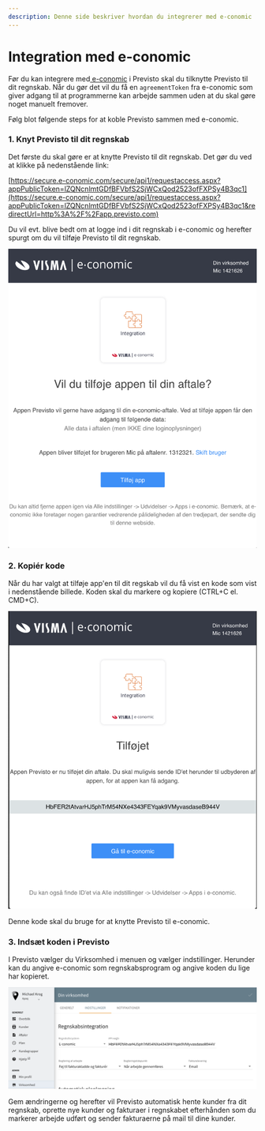 ```yaml
---
description: Denne side beskriver hvordan du integrerer med e-conomic
---
```


# Integration med e-conomic

Før du kan integrere med[ e-conomic](https://e-conomic.com) i Previsto skal du tilknytte Previsto til dit regnskab. Når du gør det vil du få en `agreementToken` fra e-conomic som giver adgang til at programmerne kan arbejde sammen uden at du skal gøre noget manuelt fremover.

Følg blot følgende steps for at koble Previsto sammen med e-conomic.

### 1. Knyt Previsto til dit regnskab

Det første du skal gøre er at knytte Previsto til dit regnskab. Det gør du ved at klikke på nedenstående link: 

[https://secure.e-conomic.com/secure/api1/requestaccess.aspx?appPublicToken=lZQNcnlmtGDfBFVbfS2SjWCxQod2523ofFXPSy4B3qc1](https://secure.e-conomic.com/secure/api1/requestaccess.aspx?appPublicToken=lZQNcnlmtGDfBFVbfS2SjWCxQod2523ofFXPSy4B3qc1&redirectUrl=http%3A%2F%2Fapp.previsto.com)

Du vil evt. blive bedt om at logge ind i dit regnskab i e-conomic og herefter spurgt om du vil tilføje Previsto til dit regnskab.

![Tilf&#xF8;jelse af app til regnskab](../../.gitbook/assets/skaermbillede-2020-02-20-kl.-16.06.39.png)

### 2. Kopiér kode

Når du har valgt at tilføje app'en til dit regskab vil du få vist en kode som vist i nedenstående billede. Koden skal du markere og kopiere \(CTRL+C el. CMD+C\).

![](../../.gitbook/assets/skaermbillede-2020-02-20-kl.-16.07.20.png)

Denne kode skal du bruge for at knytte Previsto til e-conomic.

### 3. Indsæt koden i Previsto

I Previsto vælger du Virksomhed i menuen og vælger indstillinger. Herunder kan du angive e-conomic som regnskabsprogram og angive koden du lige har kopieret.

![](../../.gitbook/assets/skaermbillede-2020-02-20-kl.-16.21.33.png)

Gem ændringerne og herefter vil Previsto automatisk hente kunder fra dit regnskab, oprette nye kunder og fakturaer i regnskabet efterhånden som du markerer arbejde udført og sender fakturaerne på mail til dine kunder.

